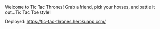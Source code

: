 Welcome to Tic Tac Thrones! Grab a friend, pick your houses, and battle it out...Tic Tac Toe style!

Deployed: https://tic-tac-thrones.herokuapp.com/
